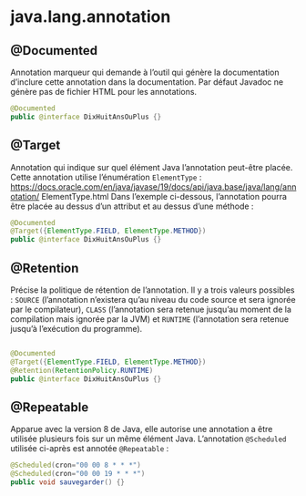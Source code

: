 # java.lang.annotation

## @Documented

Annotation marqueur qui demande à l’outil qui génère la documentation d’inclure cette annotation dans la documentation. Par défaut Javadoc ne génère pas de fichier HTML pour les annotations.

```java
@Documented
public @interface DixHuitAnsOuPlus {}
```

## @Target

Annotation qui indique sur quel élément Java l’annotation peut-être placée.
Cette annotation utilise l’énumération `ElementType` : https://docs.oracle.com/en/java/javase/19/docs/api/java.base/java/lang/annotation/ ElementType.html
Dans l’exemple ci-dessous, l’annotation pourra être placée au dessus d’un attribut et au dessus d’une méthode :

```java
@Documented
@Target({ElementType.FIELD, ElementType.METHOD})
public @interface DixHuitAnsOuPlus {}
```

## @Retention

Précise la politique de rétention de l’annotation. Il y a trois valeurs possibles : `SOURCE` (l’annotation n’existera qu’au niveau du code source et sera ignorée par le compilateur), `CLASS` (l’annotation sera retenue jusqu’au moment de la compilation mais ignorée par la JVM) et `RUNTIME` (l’annotation sera retenue jusqu’à l’exécution du programme).

```java

@Documented
@Target({ElementType.FIELD, ElementType.METHOD})
@Retention(RetentionPolicy.RUNTIME)
public @interface DixHuitAnsOuPlus {}
```

## @Repeatable

Apparue avec la version 8 de Java, elle autorise une annotation a être utilisée plusieurs fois sur un même élément Java. L’annotation `@Scheduled` utilisée ci-après est annotée `@Repeatable` :

```java
@Scheduled(cron="00 00 8 * * *")
@Scheduled(cron="00 00 19 * * *")
public void sauvegarder() {}
```
